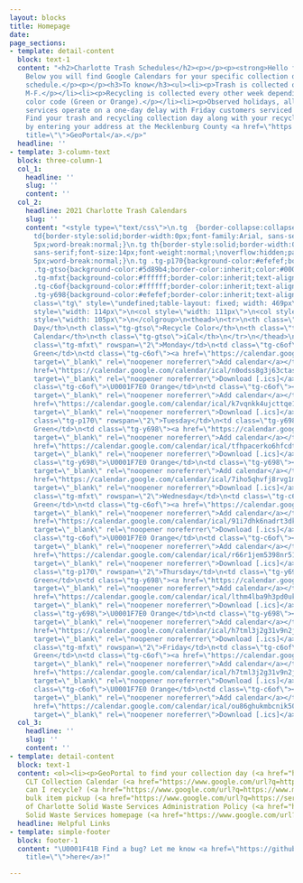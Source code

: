 ```yaml
---
layout: blocks
title: Homepage
date: 
page_sections:
- template: detail-content
  block: text-1
  content: "<h2>Charlotte Trash Schedules</h2><p></p><p><strong>Hello fellow Charlotteans.</strong>
    Below you will find Google Calendars for your specific collection day and recycling
    schedule.</p><p></p><h3>To know</h3><ul><li><p>Trash is collected on weekdays
    M-F.</p></li><li><p>Recycling is collected every other week depending on your
    color code (Green or Orange).</p></li><li><p>Observed holidays, all collection
    services operate on a one-day delay with Friday customers serviced on Saturday.</p><p></p></li></ul><p>\U0001F6A8
    Find your trash and recycling collection day along with your recycling color code
    by entering your address at the Mecklenburg County <a href=\"https://mcmap.org/geoportal/?q=trash\"
    title=\"\">GeoPortal</a>.</p>"
  headline: ''
- template: 3-column-text
  block: three-column-1
  col_1:
    headline: ''
    slug: ''
    content: ''
  col_2:
    headline: 2021 Charlotte Trash Calendars
    slug: ''
    content: "<style type=\"text/css\">\n.tg  {border-collapse:collapse;border-spacing:0;}\n.tg
      td{border-style:solid;border-width:0px;font-family:Arial, sans-serif;font-size:14px;overflow:hidden;\npadding:10px
      5px;word-break:normal;}\n.tg th{border-style:solid;border-width:0px;font-family:Arial,
      sans-serif;font-size:14px;font-weight:normal;\noverflow:hidden;padding:10px
      5px;word-break:normal;}\n.tg .tg-p170{background-color:#efefef;border-color:inherit;text-align:left;vertical-align:middle}\n.tg
      .tg-gtso{background-color:#5d89b4;border-color:inherit;color:#000000;font-weight:bold;text-align:left;vertical-align:top}\n.tg
      .tg-mfxt{background-color:#ffffff;border-color:inherit;text-align:left;vertical-align:middle}\n.tg
      .tg-c6of{background-color:#ffffff;border-color:inherit;text-align:left;vertical-align:top}\n.tg
      .tg-y698{background-color:#efefef;border-color:inherit;text-align:left;vertical-align:top}\n</style>\n<table
      class=\"tg\" style=\"undefined;table-layout: fixed; width: 469px\">\n<colgroup>\n<col
      style=\"width: 114px\">\n<col style=\"width: 111px\">\n<col style=\"width: 139px\">\n<col
      style=\"width: 105px\">\n</colgroup>\n<thead>\n<tr>\n<th class=\"tg-gtso\">Collection
      Day</th>\n<th class=\"tg-gtso\">Recycle Color</th>\n<th class=\"tg-gtso\">Google
      Calendar</th>\n<th class=\"tg-gtso\">iCal</th>\n</tr>\n</thead>\n<tbody>\n<tr>\n<td
      class=\"tg-mfxt\" rowspan=\"2\">Monday</td>\n<td class=\"tg-c6of\">\U0001F7E2
      Green</td>\n<td class=\"tg-c6of\"><a href=\"https://calendar.google.com/calendar/u/0?cid=bjBvZHNzOGczajYzY3RhczhvbnE3MGcxY3NAZ3JvdXAuY2FsZW5kYXIuZ29vZ2xlLmNvbQ\"
      target=\"_blank\" rel=\"noopener noreferrer\">Add calendar</a></td>\n<td class=\"tg-c6of\"><a
      href=\"https://calendar.google.com/calendar/ical/n0odss8g3j63ctas8onq70g1cs%40group.calendar.google.com/public/basic.ics\"
      target=\"_blank\" rel=\"noopener noreferrer\">Download [.ics]</a></td>\n</tr>\n<tr>\n<td
      class=\"tg-c6of\">\U0001F7E0 Orange</td>\n<td class=\"tg-c6of\"><a href=\"https://calendar.google.com/calendar/u/0?cid=azd2cW5razR1amN0dHFlMTQxc3VuYXRmMGdAZ3JvdXAuY2FsZW5kYXIuZ29vZ2xlLmNvbQ\"
      target=\"_blank\" rel=\"noopener noreferrer\">Add calendar</a></td>\n<td class=\"tg-c6of\"><a
      href=\"https://calendar.google.com/calendar/ical/k7vqnkk4ujcttqe141sunatf0g%40group.calendar.google.com/public/basic.ics\"
      target=\"_blank\" rel=\"noopener noreferrer\">Download [.ics]</a></td>\n</tr>\n<tr>\n<td
      class=\"tg-p170\" rowspan=\"2\">Tuesday</td>\n<td class=\"tg-y698\">\U0001F7E2
      Green</td>\n<td class=\"tg-y698\"><a href=\"https://calendar.google.com/calendar/u/0?cid=dGZocGFjZXJrbzZoZmNkdHQwdDk1NzdvaTRAZ3JvdXAuY2FsZW5kYXIuZ29vZ2xlLmNvbQ\"
      target=\"_blank\" rel=\"noopener noreferrer\">Add calendar</a></td>\n<td class=\"tg-y698\"><a
      href=\"https://calendar.google.com/calendar/ical/tfhpacerko6hfcdtt0t9577oi4%40group.calendar.google.com/public/basic.ics\"
      target=\"_blank\" rel=\"noopener noreferrer\">Download [.ics]</a></td>\n</tr>\n<tr>\n<td
      class=\"tg-y698\">\U0001F7E0 Orange</td>\n<td class=\"tg-y698\"><a href=\"https://calendar.google.com/calendar/u/0?cid=N2lobzVxaHZmajhydmcxbXZhNHUzbmlwMmNAZ3JvdXAuY2FsZW5kYXIuZ29vZ2xlLmNvbQ\"
      target=\"_blank\" rel=\"noopener noreferrer\">Add calendar</a></td>\n<td class=\"tg-y698\"><a
      href=\"https://calendar.google.com/calendar/ical/7iho5qhvfj8rvg1mva4u3nip2c%40group.calendar.google.com/public/basic.ics\"
      target=\"_blank\" rel=\"noopener noreferrer\">Download [.ics]</a></td>\n</tr>\n<tr>\n<td
      class=\"tg-mfxt\" rowspan=\"2\">Wednesday</td>\n<td class=\"tg-c6of\">\U0001F7E2
      Green</td>\n<td class=\"tg-c6of\"><a href=\"https://calendar.google.com/calendar/u/0?cid=OTFpN2RoazZuYWRydDNka2FwdHZtb2p0aG9AZ3JvdXAuY2FsZW5kYXIuZ29vZ2xlLmNvbQ\"
      target=\"_blank\" rel=\"noopener noreferrer\">Add calendar</a></td>\n<td class=\"tg-c6of\"><a
      href=\"https://calendar.google.com/calendar/ical/91i7dhk6nadrt3dkaptvmojtho%40group.calendar.google.com/public/basic.ics\"
      target=\"_blank\" rel=\"noopener noreferrer\">Download [.ics]</a></td>\n</tr>\n<tr>\n<td
      class=\"tg-c6of\">\U0001F7E0 Orange</td>\n<td class=\"tg-c6of\"><a href=\"https://calendar.google.com/calendar/u/0?cid=cjY2cjFqZW01Mzk4bnI1MWQ0ZDFxZXU2NmdAZ3JvdXAuY2FsZW5kYXIuZ29vZ2xlLmNvbQ\"
      target=\"_blank\" rel=\"noopener noreferrer\">Add calendar</a></td>\n<td class=\"tg-c6of\"><a
      href=\"https://calendar.google.com/calendar/ical/r66r1jem5398nr51d4d1qeu66g%40group.calendar.google.com/public/basic.ics\"
      target=\"_blank\" rel=\"noopener noreferrer\">Download [.ics]</a></td>\n</tr>\n<tr>\n<td
      class=\"tg-p170\" rowspan=\"2\">Thursday</td>\n<td class=\"tg-y698\">\U0001F7E2
      Green</td>\n<td class=\"tg-y698\"><a href=\"https://calendar.google.com/calendar/u/0?cid=bHRobTRsYmE5aDNwZDB1a3F0N2xtcG5vNDRAZ3JvdXAuY2FsZW5kYXIuZ29vZ2xlLmNvbQ\"
      target=\"_blank\" rel=\"noopener noreferrer\">Add calendar</a></td>\n<td class=\"tg-y698\"><a
      href=\"https://calendar.google.com/calendar/ical/lthm4lba9h3pd0ukqt7lmpno44%40group.calendar.google.com/public/basic.ics\"
      target=\"_blank\" rel=\"noopener noreferrer\">Download [.ics]</a></td>\n</tr>\n<tr>\n<td
      class=\"tg-y698\">\U0001F7E0 Orange</td>\n<td class=\"tg-y698\"><a href=\"https://calendar.google.com/calendar/u/0?cid=aDd0bWwzajJnMzF2OW4yamsyMGpiazYzY3NAZ3JvdXAuY2FsZW5kYXIuZ29vZ2xlLmNvbQ\"
      target=\"_blank\" rel=\"noopener noreferrer\">Add calendar</a></td>\n<td class=\"tg-y698\"><a
      href=\"https://calendar.google.com/calendar/ical/h7tml3j2g31v9n2jk20jbk63cs%40group.calendar.google.com/public/basic.ics\"
      target=\"_blank\" rel=\"noopener noreferrer\">Download [.ics]</a></td>\n</tr>\n<tr>\n<td
      class=\"tg-mfxt\" rowspan=\"2\">Friday</td>\n<td class=\"tg-c6of\">\U0001F7E2
      Green</td>\n<td class=\"tg-c6of\"><a href=\"https://calendar.google.com/calendar/u/0?cid=NHVhZmY4cHRqZzZ2cGtlZ2lhaDZicG10czRAZ3JvdXAuY2FsZW5kYXIuZ29vZ2xlLmNvbQ\"
      target=\"_blank\" rel=\"noopener noreferrer\">Add calendar</a></td>\n<td class=\"tg-c6of\"><a
      href=\"https://calendar.google.com/calendar/ical/h7tml3j2g31v9n2jk20jbk63cs%40group.calendar.google.com/public/basic.ics\"
      target=\"_blank\" rel=\"noopener noreferrer\">Download [.ics]</a></td>\n</tr>\n<tr>\n<td
      class=\"tg-c6of\">\U0001F7E0 Orange</td>\n<td class=\"tg-c6of\"><a href=\"https://calendar.google.com/calendar/u/0?cid=b3U4NmdodWttYmNuaWs1MDM3M2NjaWhyZGtAZ3JvdXAuY2FsZW5kYXIuZ29vZ2xlLmNvbQ\"
      target=\"_blank\" rel=\"noopener noreferrer\">Add calendar</a></td>\n<td class=\"tg-c6of\"><a
      href=\"https://calendar.google.com/calendar/ical/ou86ghukmbcnik50373ccihrdk%40group.calendar.google.com/public/basic.ics\"
      target=\"_blank\" rel=\"noopener noreferrer\">Download [.ics]</a></td>\n</tr>\n</tbody>\n</table>"
  col_3:
    headline: ''
    slug: ''
    content: ''
- template: detail-content
  block: text-1
  content: <ol><li><p>GeoPortal to find your collection day (<a href="https://www.google.com/url?q=https://mcmap.org/geoportal/?q%3Dtrash&amp;sa=D&amp;source=calendar&amp;usd=2&amp;usg=AOvVaw13TWXjuDxwNntA_30xaqAH">link</a>)</p></li><li><p>2021
    CLT Collection Calendar (<a href="https://www.google.com/url?q=https://charlottenc.gov/SWS/Documents/SWS_2021_Calendar_3Pages_112020.pdf&amp;sa=D&amp;source=calendar&amp;usd=2&amp;usg=AOvVaw1_rng4Egc1d5TsvDkHMg4i">.pdf</a>)</p></li><li><p>What
    can I recycle? (<a href="https://www.google.com/url?q=https://www.mecknc.gov/LUESA/SolidWaste/Disposal-Recycling/Pages/what-can-and-cannot-be-recycled.aspx&amp;sa=D&amp;source=calendar&amp;usd=2&amp;usg=AOvVaw22ruJ76ywJbtUiHZseMIEQ">link</a>)</p></li><li><p>Schedule
    bulk item pickup (<a href="https://www.google.com/url?q=https://servicerequest.charlottenc.gov/service/BULKITEM&amp;sa=D&amp;source=calendar&amp;usd=2&amp;usg=AOvVaw1vFIZyzoWb-n40KJRDVc9P">link</a>)</p></li><li><p>City
    of Charlotte Solid Waste Services Administration Policy (<a href="https://www.google.com/url?q=https://charlottenc.gov/SWS/Documents/SWS_Administrative_Policy_January_2018.pdf&amp;sa=D&amp;source=calendar&amp;usd=2&amp;usg=AOvVaw0ctmesYsqno7LxwiFf6Gef">.pdf</a>)</p></li><li><p>CLT
    Solid Waste Services homepage (<a href="https://www.google.com/url?q=https://charlottenc.gov/SWS/Pages/default.aspx&amp;sa=D&amp;source=calendar&amp;usd=2&amp;usg=AOvVaw0W89x-gCL_1UrAeKq1mO_o">link</a>)</p></li></ol>
  headline: Helpful Links
- template: simple-footer
  block: footer-1
  content: "\U0001F41B Find a bug? Let me know <a href=\"https://github.com/erm87/clt-trash-calendars/issues\"
    title=\"\">here</a>!"

---
```

